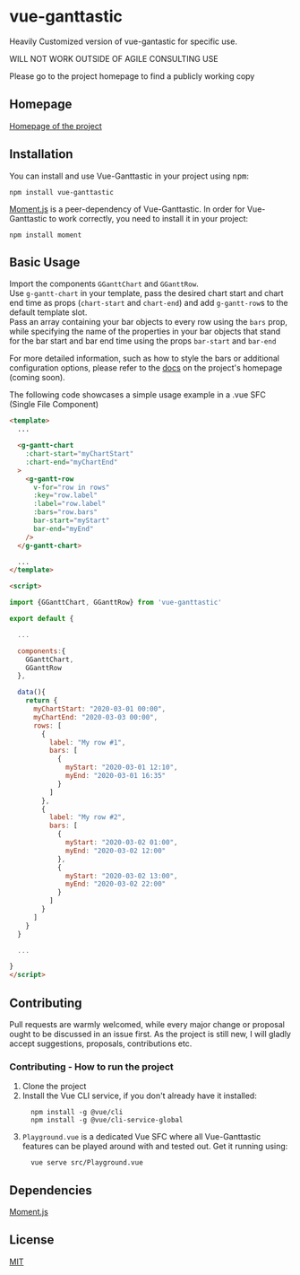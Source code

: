 # vue-ganttastic
Heavily Customized version of vue-gantastic for specific use.

WILL NOT WORK OUTSIDE OF AGILE CONSULTING USE

Please go to the project homepage to find a publicly working copy

## Homepage
[Homepage of the project](https://infectoone.github.io/vue-ganttastic-homepage/#/docs)

## Installation
You can install and use Vue-Ganttastic in your project using <kbd>npm</kbd>:
```
npm install vue-ganttastic
```

[Moment.js](https://momentjs.com/) is a peer-dependency of Vue-Ganttastic. In order for Vue-Ganttastic to work correctly, you need to install it in your project:
```
npm install moment
```

## Basic Usage
Import the components <code>GGanttChart</code> and <code>GGanttRow</code>.  
Use <code>g-gantt-chart</code> in your template, pass the desired chart start and chart end time as props (<code>chart-start</code> and <code>chart-end</code>) and add <code>g-gantt-row</code>s
to the default template slot.  
Pass an array containing your bar objects to every row using the <code>bars</code> prop, while specifying the name of the properties in your bar objects that stand for the bar start and bar end time using the props <code>bar-start</code> and <code>bar-end</code>  

For more detailed information, such as how to style the bars or additional configuration options, please refer to the [docs](https://infectoone.github.io/vue-ganttastic-homepage/#/docs) on the project's homepage (coming soon).

The following code showcases a simple usage example in a .vue SFC (Single File Component)
```html
<template>
  ...

  <g-gantt-chart
    :chart-start="myChartStart"
    :chart-end="myChartEnd"
  >
    <g-gantt-row
      v-for="row in rows"
      :key="row.label"
      :label="row.label"
      :bars="row.bars"
      bar-start="myStart"
      bar-end="myEnd"
    />
  </g-gantt-chart>

  ...
</template>

<script>

import {GGanttChart, GGanttRow} from 'vue-ganttastic'

export default {

  ...

  components:{
    GGanttChart,
    GGanttRow
  },

  data(){
    return {
      myChartStart: "2020-03-01 00:00",
      myChartEnd: "2020-03-03 00:00",
      rows: [
        {
          label: "My row #1",
          bars: [
            {
              myStart: "2020-03-01 12:10",
              myEnd: "2020-03-01 16:35"
            }
          ]
        },
        {
          label: "My row #2",
          bars: [
            {
              myStart: "2020-03-02 01:00",
              myEnd: "2020-03-02 12:00"
            },
            {
              myStart: "2020-03-02 13:00",
              myEnd: "2020-03-02 22:00"
            }
          ]
        }
      ]
    }
  }

  ...

}
</script>

```

## Contributing
Pull requests are warmly welcomed, while every major change or proposal ought to be discussed in an issue first. As the project is still new, I will gladly accept suggestions, proposals, contributions etc.

### Contributing - How to run the project
  1. Clone the project
  2. Install the Vue CLI service, if you don't already have it installed:
      ```
        npm install -g @vue/cli
        npm install -g @vue/cli-service-global
      ```
  3. <code>Playground.vue</code> is a dedicated Vue SFC where all    Vue-Ganttastic features can be
     played around with and tested out. Get it running using:
      ```
        vue serve src/Playground.vue
      ```
## Dependencies
[Moment.js](https://momentjs.com/)

## License
[MIT](https://choosealicense.com/licenses/mit/)
